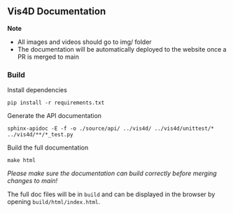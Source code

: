## Vis4D Documentation

**Note** 
- All images and videos should go to img/ folder
- The documentation will be automatically deployed to the website once a PR is merged to main


### Build

Install dependencies

```
pip install -r requirements.txt
```

Generate the API documentation

```
sphinx-apidoc -E -f -o ./source/api/ ../vis4d/ ../vis4d/unittest/* ../vis4d/**/*_test.py
```

Build the full documentation

```
make html
```
_Please make sure the documentation can build correctly before merging changes to main!_

The full doc files will be in `build` and can be displayed in the browser by opening `build/html/index.html`.


